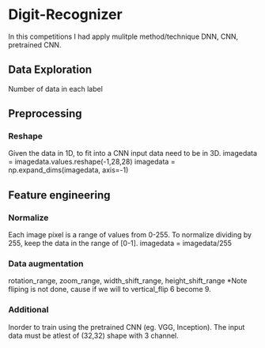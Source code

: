 # Digit-Recognizer
In this competitions I had apply mulitple method/technique DNN, CNN, pretrained CNN.

## Data Exploration 
Number of data in each label

## Preprocessing
### Reshape
Given the data in 1D, to fit into a CNN input data need to be in 3D.
imagedata = imagedata.values.reshape(-1,28,28)
imagedata = np.expand_dims(imagedata, axis=-1)

## Feature engineering
### Normalize
Each image pixel is a range of values from 0-255. To normalize dividing by 255, keep the data in the range of [0-1].
imagedata = imagedata/255

### Data augmentation
rotation_range, zoom_range, width_shift_range, height_shift_range
*Note fliping is not done, cause if we will to vertical_flip 6 become 9.

### Additional
Inorder to train using the pretrained CNN (eg. VGG, Inception). The input data must be atlest of (32,32) shape with 3 channel.


